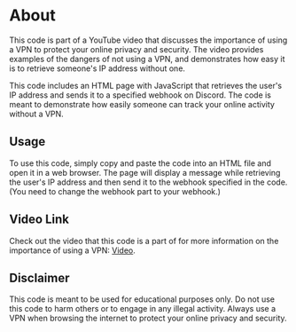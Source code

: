 # About

This code is part of a YouTube video that discusses the importance of using a VPN to protect your online privacy and security. The video provides examples of the dangers of not using a VPN, and demonstrates how easy it is to retrieve someone's IP address without one.

This code includes an HTML page with JavaScript that retrieves the user's IP address and sends it to a specified webhook on Discord. The code is meant to demonstrate how easily someone can track your online activity without a VPN. 

## Usage

To use this code, simply copy and paste the code into an HTML file and open it in a web browser. The page will display a message while retrieving the user's IP address and then send it to the webhook specified in the code. (You need to change the webhook part to your webhook.)

## Video Link

Check out the video that this code is a part of for more information on the importance of using a VPN: [Video](https://www.youtube.com/watch?v=EXAMPLE).

## Disclaimer

This code is meant to be used for educational purposes only. Do not use this code to harm others or to engage in any illegal activity. Always use a VPN when browsing the internet to protect your online privacy and security.

